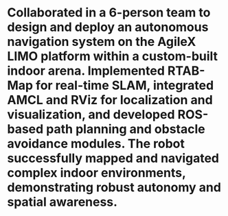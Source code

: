 # Collaborated in a 6-person team to design and deploy an autonomous navigation system on the AgileX LIMO platform within a custom-built indoor arena. Implemented RTAB-Map for real-time SLAM, integrated AMCL and RViz for localization and visualization, and developed ROS-based path planning and obstacle avoidance modules. The robot successfully mapped and navigated complex indoor environments, demonstrating robust autonomy and spatial awareness.
